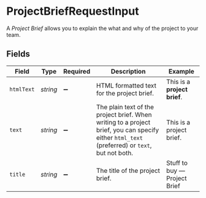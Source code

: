 # ProjectBriefRequestInput

A *Project Brief* allows you to explain the what and why of the project to your team.


## Fields

| Field                                                                                                                                         | Type                                                                                                                                          | Required                                                                                                                                      | Description                                                                                                                                   | Example                                                                                                                                       |
| --------------------------------------------------------------------------------------------------------------------------------------------- | --------------------------------------------------------------------------------------------------------------------------------------------- | --------------------------------------------------------------------------------------------------------------------------------------------- | --------------------------------------------------------------------------------------------------------------------------------------------- | --------------------------------------------------------------------------------------------------------------------------------------------- |
| `htmlText`                                                                                                                                    | *string*                                                                                                                                      | :heavy_minus_sign:                                                                                                                            | HTML formatted text for the project brief.                                                                                                    | <body>This is a <strong>project brief</strong>.</body>                                                                                        |
| `text`                                                                                                                                        | *string*                                                                                                                                      | :heavy_minus_sign:                                                                                                                            | The plain text of the project brief. When writing to a project brief, you can specify either `html_text` (preferred) or `text`, but not both. | This is a project brief.                                                                                                                      |
| `title`                                                                                                                                       | *string*                                                                                                                                      | :heavy_minus_sign:                                                                                                                            | The title of the project brief.                                                                                                               | Stuff to buy — Project Brief                                                                                                                  |